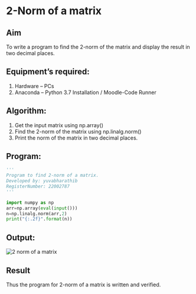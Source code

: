 # 2-Norm of a matrix
## Aim
To write a program to find the 2-norm of the matrix and display the result in two decimal places.
## Equipment’s required:
1.	Hardware – PCs
2.	Anaconda – Python 3.7 Installation / Moodle-Code Runner
## Algorithm:
1. Get the input matrix using np.array()
2. Find the 2-norm of the matrix using np.linalg.norm()
3. Print the norm of the matrix in two decimal places.   
## Program:
```python
'''
Program to find 2-norm of a matrix.
Developed by: yuvabharathib
RegisterNumber: 22002787
'''

import numpy as np
arr=np.array(eval(input()))
n=np.linalg.norm(arr,2)
print("{:.2f}".format(n))
```
## Output:
![2 norm of a matrix](https://user-images.githubusercontent.com/113497406/192082084-5f0fe60d-7eb9-486e-86df-f6739922554e.png)

## Result
Thus the program for 2-norm of a matrix is written and verified.
